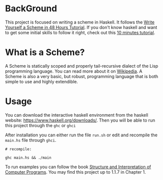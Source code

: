 # BackGround

This project is focused on writing a scheme in Haskell. It follows the [Write Yourself a Scheme in 48 Hours Tutorial](https://en.wikibooks.org/wiki/Write_Yourself_a_Scheme_in_48_Hours). If you don't know haskell and want to get some initial skills to follow it right, check out this [10 minutes tutorial](https://wiki.haskell.org/Learn_Haskell_in_10_minutes).

# What is a Scheme?

A Scheme is statically scoped and properly tail-recursive dialect of the Lisp programming language.
You can read more about it on [Wikipedia](https://en.wikipedia.org/wiki/Scheme_(programming_language)). A Scheme is also a very basic, but robust, programming language that is both simple to use and highly extendible. 

# Usage

You can download the interactive haskell environment from the haskell website: https://www.haskell.org/downloads/. Then you will be able to run this project through the `ghc` or `ghci`

After installation you can either run the file `run.sh` or edit and recompile the `main.hs` file through `ghci`.

```
# recompile:

ghc main.hs && ./main

```

To run examples you can follow the book [Structure and Interpretation of Computer Programs](https://mitpress.mit.edu/sites/default/files/sicp/full-text/book/book.html).
You may find this project up to 1.1.7 in Chapter 1.